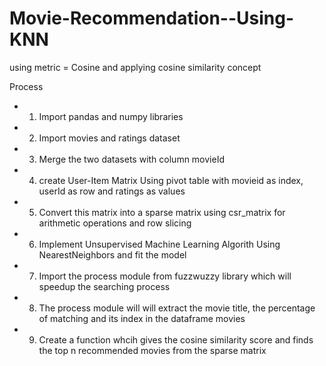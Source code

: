 # Movie-Recommendation--Using-KNN
using metric = Cosine and applying cosine similarity concept


Process 
- 1. Import pandas and numpy libraries
- 2. Import  movies and ratings dataset
- 3. Merge the two datasets with column movieId
- 4. create User-Item Matrix Using pivot table with movieid as index, userId as row and ratings as values
- 5. Convert this matrix into a sparse matrix using csr_matrix for arithmetic operations and row slicing
- 6. Implement Unsupervised Machine Learning Algorith Using NearestNeighbors and fit the model
- 7. Import the process module from fuzzwuzzy library which will speedup the searching process
- 8. The process module will  will extract the movie title, the percentage of matching and  its index in the dataframe movies
- 9. Create a function  whcih gives the cosine similarity score and finds the top n recommended movies from the sparse matrix
